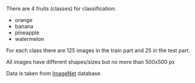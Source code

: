 There are 4 fruits (classes) for classification:
* orange
* banana
* pineapple
* watermelon

For each class there are 125 images in the train part and 25 in the test part.

All images have different shapes/sizes but no more than 500x500 px

Data is taken from [ImageNet](http://image-net.org/) database
